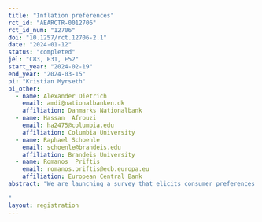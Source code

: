 ```yaml
---
title: "Inflation preferences"
rct_id: "AEARCTR-0012706"
rct_id_num: "12706"
doi: "10.1257/rct.12706-2.1"
date: "2024-01-12"
status: "completed"
jel: "C83, E31, E52"
start_year: "2024-02-19"
end_year: "2024-03-15"
pi: "Kristian Myrseth"
pi_other:
  - name: Alexander Dietrich
    email: amdi@nationalbanken.dk
    affiliation: Danmarks Nationalbank
  - name: Hassan  Afrouzi
    email: ha2475@columbia.edu
    affiliation: Columbia University
  - name: Raphael Schoenle
    email: schoenle@brandeis.edu
    affiliation: Brandeis University
  - name: Romanos  Priftis
    email: romanos.priftis@ecb.europa.eu
    affiliation: European Central Bank
abstract: "We are launching a survey that elicits consumer preferences over inflation. The survey embeds an RCT, featuring five information treatments and one control group. The survey also includes questions that explore potential rationales for preferences expressed; vignettes--wherein random numbers for long-run inflation are presented--that elicit preferences in hypothetical contexts; and a task that confronts respondents with a trade-off between stabilizing inflation and stabilizing unemployment.
"
layout: registration
---
```


